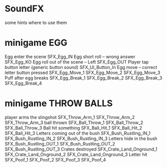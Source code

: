 # SoundFX

some hints where to use them

# minigame EGG

Egg enter the scene	SFX_Egg_IN
Egg short roll – wrong answer	SFX_Egg_KO
Egg roll out of the scene – Left	SFX_Egg_OUT
Player tap button letter (generic button sound)	SFX_UI_Button_In
Egg move – correct letter button pressed	SFX_Egg_Move_1
	SFX_Egg_Move_2
	SFX_Egg_Move_3
Puff after egg breaks	SFX_Egg_Break_1
	SFX_Egg_Break_2
	SFX_Egg_Break_3
	SFX_Egg_Break_4


# minigame THROW BALLS

player arms the slingshot	SFX_Throw_Arm_1
	SFX_Throw_Arm_2
	SFX_Throw_Arm_3
ball thrown	SFX_Ball_Throw_1
	SFX_Ball_Throw_2
	SFX_Ball_Throw_3
Ball hit something	SFX_Ball_Hit_1
	SFX_Ball_Hit_2
	SFX_Ball_Hit_3
Letters coming out of the bush	SFX_Bush_Rustling_IN_1
	SFX_Bush_Rustling_IN_2
	SFX_Bush_Rustling_IN_3
Letters hide in the bush	SFX_Bush_Rustling_OUT_1
	SFX_Bush_Rustling_OUT_2
	SFX_Bush_Rustling_OUT_3
Crates destroyed	SFX_Crate_Land_Onground_1
	SFX_Crate_Land_Onground_2
	SFX_Crate_Land_Onground_3
Letter hit	SFX_Poof_1
	SFX_Poof_2
	SFX_Poof_3
	SFX_Poof_4
